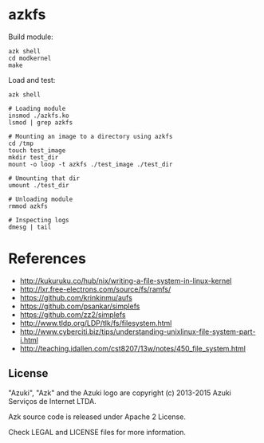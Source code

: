 # azkfs

Build module:

```shell
azk shell
cd modkernel
make
```

Load and test:

```shell
azk shell

# Loading module
insmod ./azkfs.ko
lsmod | grep azkfs

# Mounting an image to a directory using azkfs
cd /tmp
touch test_image
mkdir test_dir
mount -o loop -t azkfs ./test_image ./test_dir

# Umounting that dir
umount ./test_dir

# Unloading module
rmmod azkfs

# Inspecting logs
dmesg | tail
```

# References

- http://kukuruku.co/hub/nix/writing-a-file-system-in-linux-kernel
- http://lxr.free-electrons.com/source/fs/ramfs/
- https://github.com/krinkinmu/aufs
- https://github.com/psankar/simplefs
- https://github.com/zz2/simplefs
- http://www.tldp.org/LDP/tlk/fs/filesystem.html
- http://www.cyberciti.biz/tips/understanding-unixlinux-file-system-part-i.html
- http://teaching.idallen.com/cst8207/13w/notes/450_file_system.html

## License

"Azuki", "Azk" and the Azuki logo are copyright (c) 2013-2015 Azuki Serviços de Internet LTDA.

Azk source code is released under Apache 2 License.

Check LEGAL and LICENSE files for more information.

